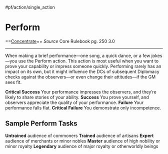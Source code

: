 #pf/action/single_action 
# Perform
==[Concentrate](../Traits/Concentrate.md)==
*Source* Core Rulebook pg. 250 3.0

---
When making a brief performance—one song, a quick dance, or a few jokes—you use the Perform action. This action is most useful when you want to prove your capability or impress someone quickly. Performing rarely has an impact on its own, but it might influence the DCs of subsequent Diplomacy checks against the observers—or even change their attitudes—if the GM sees fit.

**Critical Success** Your performance impresses the observers, and they’re likely to share stories of your ability.
**Success** You prove yourself, and observers appreciate the quality of your performance.
**Failure** Your performance falls flat.
**Critical Failure** You demonstrate only incompetence.

## Sample Perform Tasks
**Untrained** audience of commoners
**Trained** audience of artisans
**Expert** audience of merchants or minor nobles
**Master** audience of high nobility or minor royalty
**Legendary** audience of major royalty or otherworldly beings